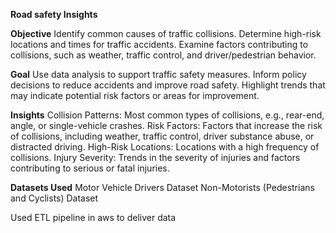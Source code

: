 **Road safety Insights**

**Objective**
Identify common causes of traffic collisions.
Determine high-risk locations and times for traffic accidents.
Examine factors contributing to collisions, such as weather, traffic control, and driver/pedestrian behavior.

**Goal**
Use data analysis to support traffic safety measures.
Inform policy decisions to reduce accidents and improve road safety.
Highlight trends that may indicate potential risk factors or areas for improvement.

**Insights**
Collision Patterns: Most common types of collisions, e.g., rear-end, angle, or single-vehicle crashes.
Risk Factors: Factors that increase the risk of collisions, including weather, traffic control, driver substance abuse, or distracted driving.
High-Risk Locations: Locations with a high frequency of collisions.
Injury Severity: Trends in the severity of injuries and factors contributing to serious or fatal injuries.

**Datasets Used**
Motor Vehicle Drivers Dataset
Non-Motorists (Pedestrians and Cyclists) Dataset


Used ETL pipeline in aws to deliver data


